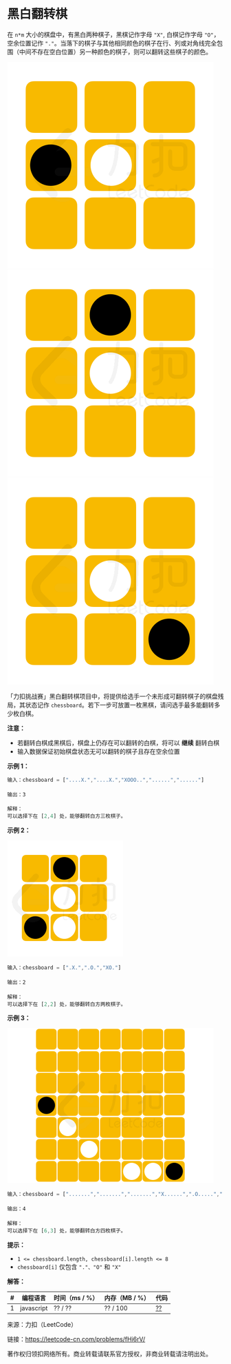 # 黑白翻转棋

在 `n*m` 大小的棋盘中，有黑白两种棋子，黑棋记作字母 `"X"`, 白棋记作字母 `"O"`，空余位置记作 `"."`。当落下的棋子与其他相同颜色的棋子在行、列或对角线完全包围（中间不存在空白位置）另一种颜色的棋子，则可以翻转这些棋子的颜色。

![题目说明1](./question1.gif)
![题目说明2](./question2.gif)
![题目说明3](./question3.gif)

「力扣挑战赛」黑白翻转棋项目中，将提供给选手一个未形成可翻转棋子的棋盘残局，其状态记作 `chessboard`。若下一步可放置一枚黑棋，请问选手最多能翻转多少枚白棋。

**注意：**

- 若翻转白棋成黑棋后，棋盘上仍存在可以翻转的白棋，将可以 **继续** 翻转白棋
- 输入数据保证初始棋盘状态无可以翻转的棋子且存在空余位置

**示例 1：**

``` javascript
输入：chessboard = ["....X.","....X.","XOOO..","......","......"]

输出：3

解释：
可以选择下在 [2,4] 处，能够翻转白方三枚棋子。
```

**示例 2：**

![示例2](./eg2.gif)

``` javascript
输入：chessboard = [".X.",".O.","XO."]

输出：2

解释：
可以选择下在 [2,2] 处，能够翻转白方两枚棋子。
```

**示例 3：**

![示例3](./eg3.gif)

``` javascript
输入：chessboard = [".......",".......",".......","X......",".O.....","..O....","....OOX"]

输出：4

解释：
可以选择下在 [6,3] 处，能够翻转白方四枚棋子。
```

**提示：**

- `1 <= chessboard.length, chessboard[i].length <= 8`
- `chessboard[i]` 仅包含 `"."、"O"` 和 `"X"`

**解答：**

**#**|**编程语言**|**时间（ms / %）**|**内存（MB / %）**|**代码**
--|--|--|--|--
1|javascript|?? / ??|?? / 100|[??](./javascript/ac_v1.js)

来源：力扣（LeetCode）

链接：https://leetcode-cn.com/problems/fHi6rV/

著作权归领扣网络所有。商业转载请联系官方授权，非商业转载请注明出处。
